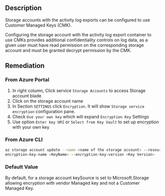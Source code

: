 ## Description

Storage accounts with the activity log exports can be configured to use Customer Managed Keys (CMK).

Configuring the storage account with the activity log export container to use CMKs provides additional confidentiality controls on log data, as a given user must have read permission on the corresponding storage account and must be granted decrypt permission by the CMK.

## Remediation

### From Azure Portal

1. In right column, Click service `Storage Accounts` to access Storage account blade
2. Click on the storage account name
3. In Section `SETTINGS` click `Encryption`. It will show `Storage service encryption` configuration pane.
4. Check `Use your own key` which will expand `Encryption Key` Settings
5. Use option `Enter key URI` or `Select from Key Vault` to set up encryption with your own key

### From Azure CLI

```bash
az storage account update --name <name of the storage account> --resourcegroup <resource group for a storage account> --encryption-keysource=Microsoft.Keyvault --encryption-key-vault <Key Vault URI> --
encryption-key-name <KeyName> --encryption-key-version <Key Version>
```

### Default Value

By default, for a storage account keySource is set to Microsoft.Storage allowing encryption with vendor Managed key and not a Customer Managed Key.